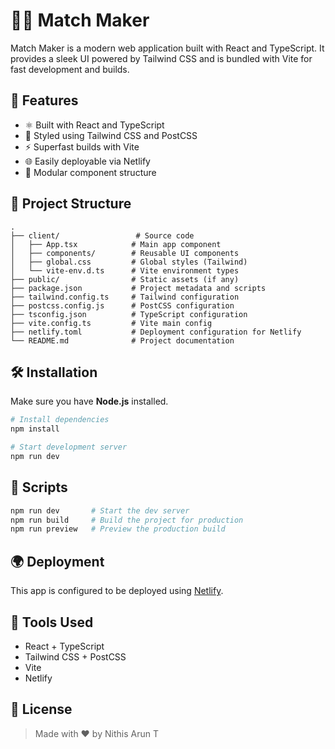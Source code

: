 # 💃🕺 Match Maker
 Match Maker is a modern web application built with React and TypeScript. It provides a sleek UI powered by Tailwind CSS and is bundled with Vite for fast development and builds.

## 🚀 Features

- ⚛️ Built with React and TypeScript
- 🎨 Styled using Tailwind CSS and PostCSS
- ⚡ Superfast builds with Vite
- 🌐 Easily deployable via Netlify
- 🧩 Modular component structure

## 📁 Project Structure

```
.
├── client/                 # Source code
│   ├── App.tsx            # Main app component
│   ├── components/        # Reusable UI components
│   ├── global.css         # Global styles (Tailwind)
│   └── vite-env.d.ts      # Vite environment types
├── public/                # Static assets (if any)
├── package.json           # Project metadata and scripts
├── tailwind.config.ts     # Tailwind configuration
├── postcss.config.js      # PostCSS configuration
├── tsconfig.json          # TypeScript configuration
├── vite.config.ts         # Vite main config
├── netlify.toml           # Deployment configuration for Netlify
└── README.md              # Project documentation
```

## 🛠️ Installation

Make sure you have **Node.js** installed.

```bash
# Install dependencies
npm install

# Start development server
npm run dev
```

## 🧪 Scripts

```bash
npm run dev       # Start the dev server
npm run build     # Build the project for production
npm run preview   # Preview the production build
```

## 🌍 Deployment

This app is configured to be deployed using [Netlify](https://www.netlify.com/).

## 🧰 Tools Used

- React + TypeScript
- Tailwind CSS + PostCSS
- Vite
- Netlify

## 📄 License

> Made with ❤️ by Nithis Arun T
